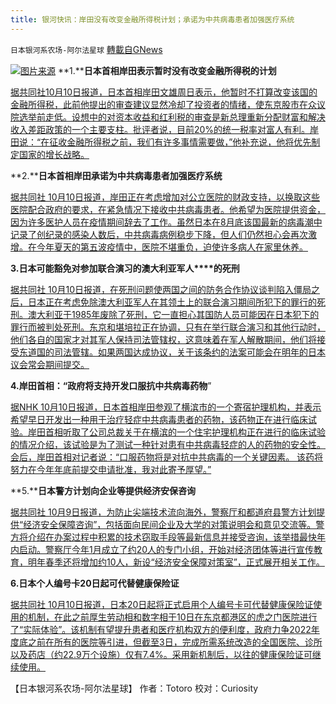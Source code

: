 ```yaml
---
title: 银河快讯：岸田没有改变金融所得税计划；承诺为中共病毒患者加强医疗系统
---
```

`日本银河系农场-阿尔法星球` [轉載自GNews](https://gnews.org/zh-hans/1587803/)

![](https://assets.gnews.org/wp-content/uploads/2021/10/图片3-6.png)[图片来源](https://www.rfa.org/)
**1.****日本首相岸田表示暂时没有改变金融所得税的计划**

[据共同社10月10日报道，日本首相岸田文雄周日表示，他暂时不打算改变该国的金融所得税，此前他提出的审查建议显然冷却了投资者的情绪，使东京股市在众议院选举前走低。设想中的对资本收益和红利税的审查是新总理重新分配财富和解决收入差距政策的一个主要支柱。批评者说，目前20%的统一税率对富人有利。岸田说：“在征收金融所得税之前，我们有许多事情需要做，”他补充说，他将优先制定国家的增长战略。](https://english.kyodonews.net/news/2021/10/04d5aa3db823-japan-pm-kishida-says-no-plan-to-change-financial-income-tax-for-now.html)

**2.****日本首相岸田承诺为中共病毒患者加强医疗系统**

[据共同社 10月10日报道，岸田正在考虑增加对公立医院的财政支持，以换取这些医院配合政府的要求，在紧急情况下接收中共病毒患者。他希望为医院提供资金，因为许多医护人员在疫情期间辞去了工作。虽然日本在8月底该国最新的病毒潮中记录了创纪录的感染人数后，中共病毒病例稳步下降，但人们仍然担心会再次激增。在今年夏天的第五波疫情中，医院不堪重负，迫使许多病人在家里休养。](https://english.kyodonews.net/news/2021/10/ff9e77704b5e-japan-pm-kishida-vows-to-strengthen-medical-system-for-covid-patients.html)

**3.****日本可能豁免对参加联合演习的澳大利亚军****人****的死刑**

[据共同社 10月10日报道，在死刑问题使两国之间的防务合作协议谈判陷入僵局之后，日本正在考虑免除澳大利亚军人在其领土上的联合演习期间所犯下的罪行的死刑。澳大利亚于1985年废除了死刑，它一直担心其国防人员可能因在日本犯下的罪行而被判处死刑。东京和堪培拉正在协调，只有在举行联合演习和其他行动时，他们各自的国家才对其军人保持司法管辖权，这意味着在军人解散期间，他们将接受东道国的司法管辖。如果两国达成协议，关于该条约的法案可能会在明年的日本议会常会期间提交。](https://english.kyodonews.net/news/2021/10/283bc4fd95b1-japan-may-exempt-australian-troops-in-joint-drills-from-death-penalty.html)

**4.岸田首相：“政府将支持开发口服抗中共病毒药物**”

[据NHK 10月10日报道，日本首相岸田参观了横滨市的一个寄宿护理机构，并表示希望早日开发出一种用于治疗轻症中共病毒患者的药物，该药物正在进行临床试验。岸田首相听取了公司总裁关于在横滨的一个住宅护理机构正在进行的临床试验的情况介绍，该试验是为了测试一种针对患有中共病毒轻症的人的药物的安全性。会后，岸田首相对记者说：“口服药物将是对抗中共病毒的一个关键因素。 该药将努力在今年年底前提交申请批准，我对此寄予厚望。”](https://www3.nhk.or.jp/news/html/20211010/k10013300661000.html?utm_int=news-politics_contents_list-items_004)

**5.****日本警方计划向企业等提供经济安保咨询**

[据共同社 10月9日报道，为防止尖端技术流向海外，警察厅和都道府县警方计划提供“经济安全保障咨询”，包括面向民间企业及大学的对策说明会和意见交流等。警方将介绍在办案过程中积累的技术窃取手段等最新信息并接受咨询，该举措最快年内启动。警察厅今年1月成立了约20人的专门小组，开始对经济团体等进行宣传教育，明年春季还将增加约10人，新设“经济安全保障对策室”，正式展开相关工作。](https://tchina.kyodonews.net/news/2021/10/9dae7e3f2fdd.html)

**6.****日本个人编号卡20日起可代替健康保险****证**

[据共同社 10月10日报道，日本20日起将正式启用个人编号卡可代替健康保险证使用的机制，在此之前厚生劳动相和数字相于10日在东京都港区的虎之门医院进行了“实际体验”。该机制有望提升患者和医疗机构双方的便利度，政府力争2022年度底之前在所有的医院等引进，但截至3日，完成所需系统改造的全国医院、诊所以及药店（约22.9万个设施）仅有7.4%。采用新机制后，以往的健康保险证可继续使用。](https://tchina.kyodonews.net/news/2021/10/e16a07365afc-20.html)

【日本银河系农场-阿尔法星球】
作者：Totoro
校对：Curiosity
